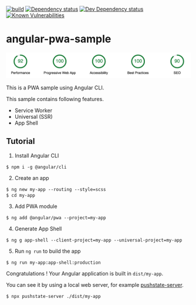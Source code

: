 [![build][travis-ci-image]][travis-ci-url]
[![Dependency status][david-dm-image]][david-dm-url]
[![Dev Dependency status][david-dm-dev-image]][david-dm-dev-url]
[![Known Vulnerabilities][snyk-image]][snyk-url]

# angular-pwa-sample

![lightouse](./lighthouse.png)


This is a PWA sample using Angular CLI.

This sample contains following features.
- Service Worker
- Universal (SSR)
- App Shell


## Tutorial

1. Install Angular CLI

```shell
$ npm i -g @angular/cli
```

2. Create an app

```shell
$ ng new my-app --routing --style=scss
$ cd my-app
```

3. Add PWA module

```shell
$ ng add @angular/pwa --project=my-app
```

4. Generate App Shell

```shell
$ ng g app-shell --client-project=my-app --universal-project=my-app
```

5. Run `ng run` to build the app

```shell
$ ng run my-app:app-shell:production
```

Congratulations ! Your Angular application is built in `dist/my-app`.

You can see it by using a local web server, for example [pushstate-server](https://github.com/scottcorgan/pushstate-server).

```
$ npx pushstate-server ./dist/my-app
```

[travis-ci-url]: http://travis-ci.org/puku0x/angular-pwa-sample
[travis-ci-image]: https://travis-ci.org/puku0x/angular-pwa-sample.svg?branch=master
[david-dm-url]:https://david-dm.org/puku0x/angular-pwa-sample
[david-dm-image]:https://david-dm.org/puku0x/angular-pwa-sample.svg
[david-dm-dev-url]:https://david-dm.org/puku0x/angular-pwa-sample?type=dev
[david-dm-dev-image]:https://david-dm.org/puku0x/angular-pwa-sample/dev-status.svg
[snyk-url]: https://snyk.io/test/github/puku0x/angular-pwa-sample
[snyk-image]: https://snyk.io/test/github/puku0x/angular-pwa-sample/badge.svg
